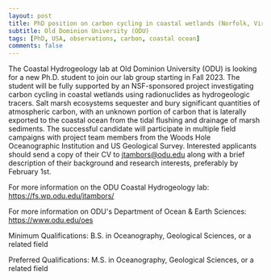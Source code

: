 ```yaml
---
layout: post
title: PhD position on carbon cycling in coastal wetlands (Norfolk, Virginia)
subtitle: Old Dominion University (ODU)
tags: [PhD, USA, observations, carbon, coastal ocean]
comments: false
---
```

The Coastal Hydrogeology lab at Old Dominion University (ODU) is looking for a new Ph.D. student to join our lab group starting in Fall 2023. The student will be fully supported by an NSF-sponsored project investigating carbon cycling in coastal wetlands using radionuclides as hydrogeologic tracers. Salt marsh ecosystems sequester and bury significant quantities of atmospheric carbon, with an unknown portion of carbon that is laterally exported to the coastal ocean from the tidal flushing and drainage of marsh sediments. The successful candidate will participate in multiple field campaigns with project team members from the Woods Hole Oceanographic Institution and US Geological Survey. Interested applicants should send a copy of their CV to jtambors@odu.edu along with a brief description of their background and research interests, preferably by February 1st.

For more information on the ODU Coastal Hydrogeology lab: https://fs.wp.odu.edu/jtambors/

For more information on ODU's Department of Ocean & Earth Sciences: https://www.odu.edu/oes

Minimum Qualifications:
B.S. in Oceanography, Geological Sciences, or a related field

Preferred Qualifications:
M.S. in Oceanography, Geological Sciences, or a related field
